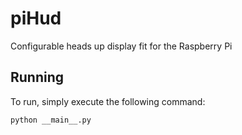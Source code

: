 piHud
=====

Configurable heads up display fit for the Raspberry Pi

Running
-------

To run, simply execute the following command:

	python __main__.py
